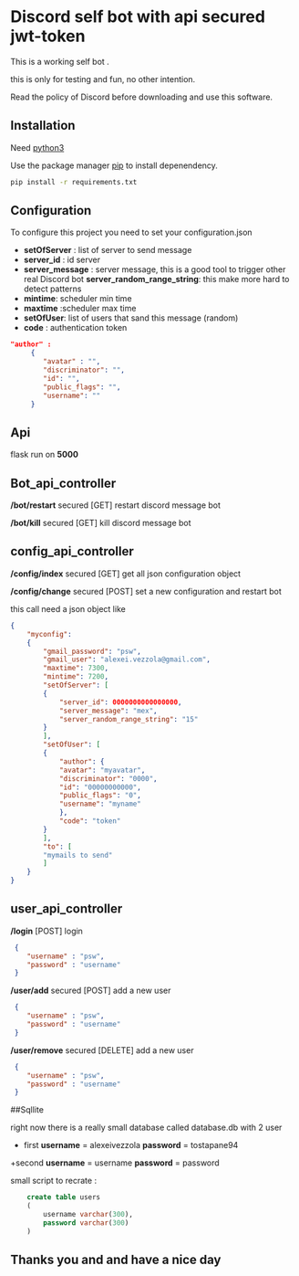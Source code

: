 # Discord self bot with api secured jwt-token

This is a working self bot . 

this is only for testing and fun, no other intention.

Read the policy of Discord before downloading and use this software.

## Installation

Need [python3](https://www.python.org/ftp/python/3.9.6/python-3.9.6-amd64.exe)

Use the package manager [pip](https://pip.pypa.io/en/stable/) to install depenendency.

```bash
pip install -r requirements.txt
```

## Configuration
To configure this project you need to set your configuration.json

+ **setOfServer** :   list of server to send message
+ **server_id**   : id server 
+  **server_message** : server message, this is a good tool to trigger other real Discord bot
  **server_random_range_string**: this make more hard to detect patterns
+ **mintime**: scheduler min time
+ **maxtime**  :scheduler max time
+ **setOfUser**: list of users that sand this message (random)
+ **code** : authentication  token

```json
"author" : 
	 {
		"avatar" : "",
		"discriminator": "",
		"id": "",
		"public_flags": "",
		"username": ""
	 }
```
## Api 
flask run on  **5000**

## Bot_api_controller
**/bot/restart** secured  [GET] restart discord message bot

**/bot/kill** secured  [GET] kill discord message bot
## config_api_controller

**/config/index** secured  [GET] get all json configuration object

**/config/change** secured  [POST] set a new configuration and restart bot

this call need a json object like 
```json
{
	"myconfig":
	{
	    "gmail_password": "psw",
	    "gmail_user": "alexei.vezzola@gmail.com",
	    "maxtime": 7300,
	    "mintime": 7200,
	    "setOfServer": [
		{
		    "server_id": 0000000000000000,
		    "server_message": "mex",
		    "server_random_range_string": "15"
		}
	    ],
	    "setOfUser": [
		{
		    "author": {
			"avatar": "myavatar",
			"discriminator": "0000",
			"id": "00000000000",
			"public_flags": "0",
			"username": "myname"
		    },
		    "code": "token"
		}
	    ],
	    "to": [
		"mymails to send"
	    ]
	}
}
```
## user_api_controller
**/login** [POST] login
```json
 {
    "username" : "psw",
    "password" : "username"
 }
```
**/user/add** secured  [POST] add a new user 
```json
 {
    "username" : "psw",
    "password" : "username"
 }
```
**/user/remove** secured  [DELETE] add a new user 
```json
 {
    "username" : "psw",
    "password" : "username"
 }
```

##Sqllite

right now there is a really small database called database.db with 2 user
+ first **username** = alexeivezzola **password** =  tostapane94

+second **username** = username **password** =  password

small script to recrate : 
```sql
	create table users
	(
		username varchar(300),
		password varchar(300)
	)
```
## Thanks you and and have a nice day

